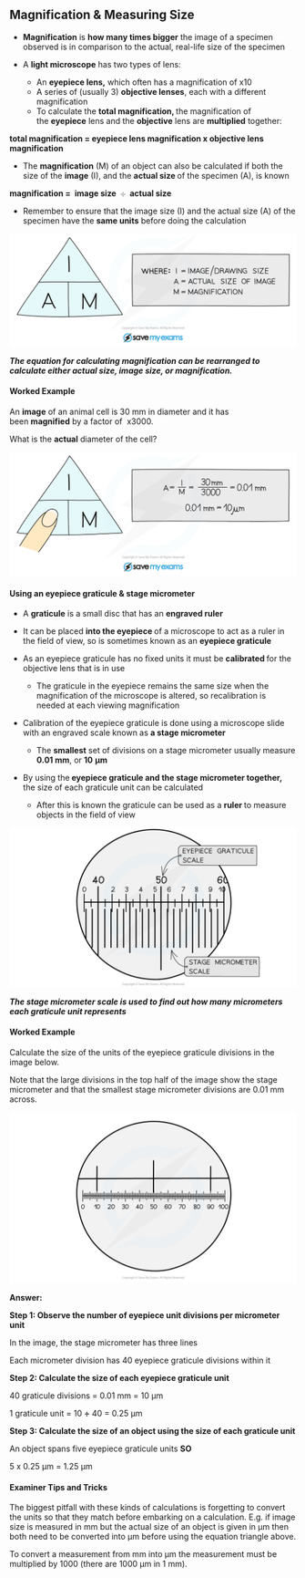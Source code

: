 Magnification & Measuring Size
------------------------------

* <b>Magnification</b> is <b>how many times bigger</b> the image of a specimen observed is in comparison to the actual, real-life size of the specimen
* A <b>light microscope</b> has two types of lens:

  + An <b>eyepiece lens,</b> which often has a magnification of x10
  + A series of (usually 3) <b>objective lenses</b>, each with a different magnification
  + To calculate the <b>total magnification, </b>the magnification of the <b>eyepiece</b> lens and the <b>objective</b> lens are <b>multiplied</b> together:

<b>total magnification = eyepiece lens magnification x objective lens magnification</b>

* The <b>magnification</b> (M) of an object can also be calculated if both the size of the <b>image</b> (I), and the <b>actual size </b>of the specimen (A), is known

<b>magnification = </b> <b>image size </b><math><semantics><mo>÷</mo><annotation>{"language":"en","fontFamily":"Times New Roman","fontSize":"18"}</annotation></semantics></math><b> actual size</b>

* Remember to ensure that the image size (I) and the actual size (A) of the specimen have the <b>same units</b> before doing the calculation

![Magnification-Equation](Magnification-Equation.png)

<i><b>The equation for calculating magnification can be rearranged to calculate either actual size, image size, or magnification.</b></i>

#### Worked Example

An <b>image</b> of an animal cell is 30 mm in diameter and it has been <b>magnified</b> by a factor of  x3000.

What is the <b>actual</b> diameter of the cell?

![Worked Example Using Magnification Equation](Worked-Example-Using-Magnification-Equation.png)

#### Using an eyepiece graticule & stage micrometer

* A <b>graticule</b> is a small disc that has an <b>engraved ruler</b>
* It can be placed <b>into the eyepiece </b>of a microscope to act as a ruler in the field of view, so is sometimes known as an <b>eyepiece graticule</b>
* As an eyepiece graticule has no fixed units it must be <b>calibrated </b>for the objective lens that is in use

  + The graticule in the eyepiece remains the same size when the magnification of the microscope is altered, so recalibration is needed at each viewing magnification
* Calibration of the eyepiece graticule is done using a microscope slide with an engraved scale known as <b>a stage micrometer</b>

  + The <b>smallest</b> set of divisions on a stage micrometer usually measure<b> 0.01 mm</b>, or <b>10</b> <b>μm</b>
* By using the<b> eyepiece graticule and the stage micrometer together,</b> the size of each graticule unit can be calculated

  + After this is known the graticule can be used as a <b>ruler </b>to measure objects in the field of view

![Graticule Calibration](Graticule-Calibration.png)

<i><b>The stage micrometer scale is used to find out how many micrometers each graticule unit represents</b></i>

#### Worked Example

Calculate the size of the units of the eyepiece graticule divisions in the image below.

Note that the large divisions in the top half of the image show the stage micrometer and that the smallest stage micrometer divisions are 0.01 mm across.

![Eyepiece graticule & Micrometer](Eyepiece-graticule-Micrometer.png)

<b>Answer: </b>  
  
<b>Step 1: Observe the number of eyepiece unit divisions per micrometer unit</b>

In the image, the stage micrometer has three lines

Each micrometer division has 40 eyepiece graticule divisions within it

<b>Step 2: Calculate the size of each eyepiece graticule unit</b>

40 graticule divisions = 0.01 mm = 10 µm

1 graticule unit = 10 <b>÷</b> 40 = 0.25 µm

<b>Step 3: Calculate the size of an object using the size of each graticule unit</b>  
  
An object spans five eyepiece graticule units <b>SO</b>

5 x 0.25 µm = 1.25 µm

#### Examiner Tips and Tricks

The biggest pitfall with these kinds of calculations is forgetting to convert the units so that they match before embarking on a calculation. E.g. if image size is measured in mm but the actual size of an object is given in µm then both need to be converted into µm before using the equation triangle above.

To convert a measurement from mm into µm the measurement must be multiplied by 1000 (there are 1000 µm in 1 mm).